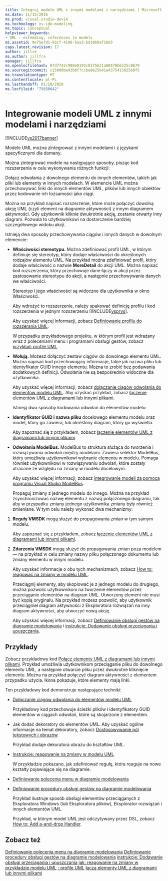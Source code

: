 ```yaml
---
title: Integruj modele UML z innymi modelami i narzędziami | Microsoft Docs
ms.date: 11/15/2016
ms.prod: visual-studio-dev14
ms.technology: vs-ide-modeling
ms.topic: conceptual
helpviewer_keywords:
- UML - extending, references to models
ms.assetid: 9e75e7d1-93cf-4196-baa3-bd10b9af16d3
caps.latest.revision: 17
author: jillre
ms.author: jillfra
manager: jillfra
ms.openlocfilehash: 87d7742c988e0193c8175621a08478b6225c8670
ms.sourcegitcommit: c150d0be93b6f7ccbe9625b41a437541502560f5
ms.translationtype: MT
ms.contentlocale: pl-PL
ms.lasthandoff: 01/10/2020
ms.locfileid: "75850642"
---
```

# <a name="integrate-uml-models-with-other-models-and-tools"></a>Integrowanie modeli UML z innymi modelami i narzędziami
[!INCLUDE[vs2017banner](../includes/vs2017banner.md)]

Modele UML można zintegrować z innymi modelami i z językami specyficznymi dla domeny.

 Można zintegrować modele na następujące sposoby, pisząc kod rozszerzenia w celu wykonywania różnych funkcji:

 Dołącz odwołania z dowolnego elementu do innych elementów, takich jak pliki lub elementy w innych modelach.
W elemencie UML można przechowywać linki do innych elementów UML, plików lub innych obiektów przez kodowanie ich tożsamości jako ciągi.

 Można na przykład napisać rozszerzenie, które może połączyć dowolną akcję UML (czyli element na diagramie aktywności) z innym diagramem aktywności. Gdy użytkownik kliknie dwukrotnie akcję, zostanie otwarty inny diagram. Pozwala to użytkownikowi na dostarczenie bardziej szczegółowego widoku akcji.

 Istnieją dwa sposoby przechowywania ciągów i innych danych w dowolnym elemencie:

- **Właściwości stereotypu.** Można zdefiniować profil UML, w którym definiuje się stereotyp, który dodaje właściwości do określonych rodzajów elementu UML. Na przykład można zdefiniować profil, który dodaje właściwość o nazwie **MoreDetail** do akcji UML. Można napisać kod rozszerzenia, który przechowuje dane łączy w akcji przez zastosowanie stereotypu do akcji, a następnie przechowywanie danych we właściwości.

   Stereotyp i jego właściwości są widoczne dla użytkownika w okno Właściwości.

   Aby wdrożyć to rozszerzenie, należy spakować definicję profilu i kod rozszerzenia w jednym rozszerzeniu [!INCLUDE[vsprvs](../includes/vsprvs-md.md)].

   Aby uzyskać więcej informacji, zobacz [Definiowanie profilu do rozszerania UML](../modeling/define-a-profile-to-extend-uml.md).

   W przypadku przykładowego projektu, w którym profil jest wdrażany wraz z poleceniami menu i programami obsługi gestów, zobacz [przykład: profile UML](https://docs.microsoft.com/samples/browse/?redirectedfrom=MSDN-samples).

- **Wołują.** Możesz dołączyć zestaw ciągów do dowolnego elementu UML. Można napisać kod przechowujący informacje, takie jak nazwa pliku lub identyfikator GUID innego elementu. Można to zrobić bez podawania dodatkowych definicji. Odwołania nie są bezpośrednio widoczne dla użytkownika.

   Aby uzyskać więcej informacji, zobacz [dołączanie ciągów odwołania do elementów modelu UML](../modeling/attach-reference-strings-to-uml-model-elements.md). Aby uzyskać przykład, zobacz [łączenie elementów UML z diagramami lub innymi plikami](https://docs.microsoft.com/samples/browse/?redirectedfrom=MSDN-samples).

  Istnieją dwa sposoby kodowania odwołań do elementów modelu:

- **Identyfikator GUID i nazwa pliku** docelowego elementu modelu oraz model, który go zawiera, lub określony diagram, który go wyświetla.

   Aby zapoznać się z przykładem, zobacz [łączenie elementów UML z diagramami lub innymi plikami](https://docs.microsoft.com/samples/browse/?redirectedfrom=MSDN-samples).

- **Odwołania ModelBus.** ModelBus to struktura służąca do tworzenia i rozwiązywania odwołań między modelami. Zawiera selektor ModelBus, który umożliwia użytkownikowi wybranie elementu w modelu. Pomaga również użytkownikowi w rozwiązywaniu odwołań, które zostały utracone ze względu na zmiany w modelu docelowym.

   Aby uzyskać więcej informacji, zobacz [integrowanie modeli za pomocą programu Visual Studio ModelBus](../modeling/integrating-models-by-using-visual-studio-modelbus.md).

  Propaguj zmiany z jednego modelu do innego.
  Można na przykład zsynchronizować nazwę elementu z nazwą połączonego diagramu, tak aby w przypadku zmiany jednego użytkownika zmiany były również zmieniane. W tym celu należy wykonać dwa mechanizmy:

1. **Reguły VMSDK** mogą służyć do propagowania zmian w tym samym modelu.

    Aby zapoznać się z przykładem, zobacz [łączenie elementów UML z diagramami lub innymi plikami](https://docs.microsoft.com/samples/browse/?redirectedfrom=MSDN-samples).

2. **Zdarzenia VMSDK** mogą służyć do propagowania zmian poza modelem — na przykład w celu zmiany nazwy pliku połączonego dokumentu lub zmiany elementu w innym modelu.

   Aby uzyskać informacje o obu tych mechanizmach, zobacz [How to: reagować na zmiany w modelu UML](../misc/how-to-respond-to-changes-in-a-uml-model.md).

   Przeciągnij elementy, aby skopiować je z jednego modelu do drugiego, można pozwolić użytkownikom na tworzenie elementów przez przeciąganie elementów na diagram UML. Utworzony element nie musi być kopią oryginału. Na przykład możesz pozwolić, aby użytkownik przeciągnieł diagram aktywności z Eksploratora rozwiązań na inny diagram aktywności, aby utworzyć nową akcję.

   Aby uzyskać więcej informacji, zobacz [Definiowanie obsługi gestów na diagramie modelowania](../modeling/define-a-gesture-handler-on-a-modeling-diagram.md) i [instrukcje: Dodawanie obsługi przeciągania i upuszczania](../modeling/how-to-add-a-drag-and-drop-handler.md).

## <a name="samples"></a>Przykłady
 Zobacz przykładowy kod [Połącz elementy UML z diagramami lub innymi plikami](https://docs.microsoft.com/samples/browse/?redirectedfrom=MSDN-samples). Przykład umożliwia użytkownikom przeciąganie pliku do dowolnego elementu UML, a następnie otwarcie pliku przez dwukrotne kliknięcie elementu. Można na przykład połączyć diagram aktywności z elementem przypadku użycia. Ikona pokazuje, które elementy mają linki.

 Ten przykładowy kod demonstruje następujące techniki:

- [Dołączanie ciągów odwołania do elementów modelu UML](../modeling/attach-reference-strings-to-uml-model-elements.md)

   Przykładowy kod przechowuje ścieżki plików i identyfikatory GUID elementów w ciągach odwołań, które są skojarzone z elementem.

- Jak dodać dekoratory do elementów UML. Aby uzyskać ogólne informacje na temat dekoratory, zobacz [Dostosowywanie pól tekstowych i obrazów](../modeling/customizing-text-and-image-fields.md).

   Przykład dodaje dekoratora obrazu do kształtów UML.

- [Instrukcje: reagowanie na zmiany w modelu UML](../misc/how-to-respond-to-changes-in-a-uml-model.md)

   W przykładzie pokazano, jak zdefiniować regułę, która reaguje na nowe kształty pojawiające się na diagramie.

- [Definiowanie polecenia menu w diagramie modelowania](../modeling/define-a-menu-command-on-a-modeling-diagram.md)

- [Definiowanie procedury obsługi gestów na diagramie modelowania](../modeling/define-a-gesture-handler-on-a-modeling-diagram.md)

   Przykład ilustruje sposób obsługi elementów przeciąganych z Eksploratora Windows (lub Eksploratora plików), Eksplorator rozwiązań i innych elementów UML.

  Przykład, w którym model UML jest odczytywany przez DSL, zobacz [How to: Add a-and-drop Handler](../modeling/how-to-add-a-drag-and-drop-handler.md).

## <a name="see-also"></a>Zobacz też
 [Definiowanie polecenia menu na diagramie modelowania](../modeling/define-a-menu-command-on-a-modeling-diagram.md) [Definiowanie procedury obsługi gestów na diagramie modelowania](../modeling/define-a-gesture-handler-on-a-modeling-diagram.md) [instrukcje: Dodawanie obsługi przeciągania i upuszczania](../modeling/how-to-add-a-drag-and-drop-handler.md) [jak: reagowanie na zmiany w przykładzie modelu UML](../misc/how-to-respond-to-changes-in-a-uml-model.md) [: profile UML](https://docs.microsoft.com/samples/browse/?redirectedfrom=MSDN-samples) [łączą elementy UML z diagramami lub innymi plikami](https://docs.microsoft.com/samples/browse/?redirectedfrom=MSDN-samples)
